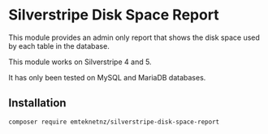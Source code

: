 # Silverstripe Disk Space Report

This module provides an admin only report that shows the disk space used by each table in the database.

This module works on Silverstripe 4 and 5.

It has only been tested on MySQL and MariaDB databases.

## Installation

```bash
composer require emteknetnz/silverstripe-disk-space-report
```
